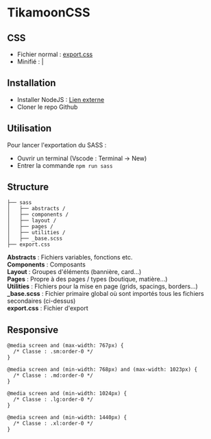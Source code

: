 # TikamoonCSS

## CSS
 - Fichier normal : [export.css](https://github.com/pierredelattre/tikamooncss/blob/main/export.css)
 - Minifié : | 

## Installation
 - Installer NodeJS : [Lien externe](https://nodejs.org/en/download/current)
 - Cloner le repo Github

## Utilisation
Pour lancer l'exportation du SASS :
 - Ouvrir un terminal (Vscode : Terminal -> New)
 - Entrer la commande ```npm run sass```

## Structure
```
├── sass
│   ├── abstracts /
│   ├── components /
│   ├── layout /
│   ├── pages /
│   ├── utilities /
│   ├── _base.scss
├── export.css
```

**Abstracts** : Fichiers variables, fonctions etc.  
**Components** : Composants  
**Layout** : Groupes d'éléments (bannière, card...)  
**Pages** : Propre à des pages / types (boutique, matière...)  
**Utilities** : FIchiers pour la mise en page (grids, spacings, borders...)  
**_base.scss** : Fichier primaire global où sont importés tous les fichiers secondaires (ci-dessus)  
**export.css** : Fichier d'export

## Responsive
```
@media screen and (max-width: 767px) {
  /* Classe : .sm:order-0 */
}

@media screen and (min-width: 768px) and (max-width: 1023px) {
  /* Classe : .md:order-0 */
}

@media screen and (min-width: 1024px) {
  /* Classe : .lg:order-0 */
}

@media screen and (min-width: 1440px) {
  /* Classe : .xl:order-0 */
}
```